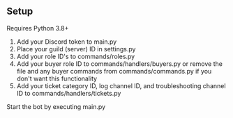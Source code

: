 ## Setup
Requires Python 3.8+

1) Add your Discord token to main.py
2) Place your guild (server) ID in settings.py
3) Add your role ID's to commands/roles.py
4) Add your buyer role ID to commands/handlers/buyers.py or remove the file and any buyer commands from commands/commands.py if you don't want this functionality
5) Add your ticket category ID, log channel ID, and troubleshooting channel ID to commands/handlers/tickets.py

Start the bot by executing main.py
